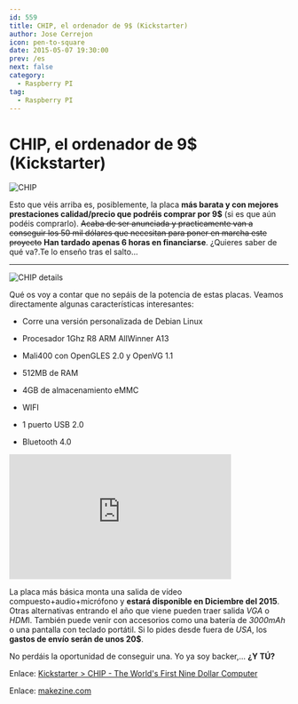 ```yaml
---
id: 559
title: CHIP, el ordenador de 9$ (Kickstarter)
author: Jose Cerrejon
icon: pen-to-square
date: 2015-05-07 19:30:00
prev: /es
next: false
category:
  - Raspberry PI
tag:
  - Raspberry PI
---
```


# CHIP, el ordenador de 9$ (Kickstarter)

![CHIP](/images/2015/05/CHIP_computer.png)

Esto que véis arriba es, posiblemente, la placa **más barata y con mejores prestaciones calidad/precio que podréis comprar por 9$** (si es que aún podéis comprarlo). ~~Acaba de ser anunciada y practicamente van a conseguir los 50 mil dólares que necesitan para poner en marcha este proyecto~~ **Han tardado apenas 6 horas en financiarse**. ¿Quieres saber de qué va?.Te lo enseño tras el salto...

- - -
![CHIP details](/images/2015/05/CHIP_details.jpg)

Qué os voy a contar que no sepáis de la potencia de estas placas. Veamos directamente algunas características interesantes:

* Corre una versión personalizada de Debian Linux

* Procesador 1Ghz R8 ARM AllWinner A13

* Mali400 con OpenGLES 2.0 y OpenVG 1.1

* 512MB de RAM

* 4GB de almacenamiento eMMC

* WIFI

* 1 puerto USB 2.0

* Bluetooth 4.0

<iframe width="400" height="225" src="https://www.youtube.com/embed/XkfBWAJ7kbI?rel=0&amp;controls=0" frameborder="0" allowfullscreen></iframe>

La placa más básica monta una salida de vídeo compuesto+audio+micrófono y **estará disponible en Diciembre del 2015**. Otras alternativas entrando el año que viene pueden traer salida *VGA* o *HDM*I. También puede venir con accesorios como una batería de *3000mAh* o una pantalla con teclado portátil. Si lo pides desde fuera de *USA*, los **gastos de envío serán de unos 20$**.

No perdáis la oportunidad de conseguir una. Yo ya soy backer,... **¿Y TÚ?**

Enlace: [Kickstarter > CHIP - The World's First Nine Dollar Computer](https://www.kickstarter.com/projects/1598272670/chip-the-worlds-first-9-computer)

Enlace: [makezine.com](http://makezine.com/2015/05/07/next-thing-co-releases-worlds-first-9-computer/)